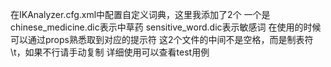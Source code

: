 在IKAnalyzer.cfg.xml中配置自定义词典，这里我添加了2个
一个是chinese_medicine.dic表示中草药
sensitive_word.dic表示敏感词
在使用的时候可以通过props熟悉取到对应的提示符
这2个文件的中间不是空格，而是制表符\t，如果不行请手动复制
详细使用可以查看test用例
